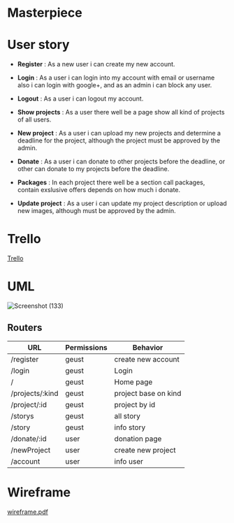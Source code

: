 # Masterpiece

# User story

- **Register** : As a new user i can create my new account.

- **Login** : As a user i can login into my account with email or username also i can login with google+, and as an admin i can block any user.

- **Logout** : As a user i can logout my account.

- **Show projects** : As a user there well be a page show all kind of projects of all users.

- **New project** : As a user i can upload my new projects and determine a deadline for the project, although the project must be approved by the admin.

- **Donate** : As a user i can donate to other projects before the deadline, or other can donate to my projects before the deadline.

- **Packages** : In each project there well be a section call packages, contain exslusive offers depends on how much i donate.

- **Update project** : As a user i can update my project description or upload new images, although must be approved by the admin.

# Trello

[Trello](https://trello.com/b/I4xUaGQ9/mp-project-abdullah)

# UML

![Screenshot (133)](https://user-images.githubusercontent.com/92247941/146355647-546d7063-c5e4-4e6f-8c99-73f555f88a6a.png)

## Routers

| URL             | Permissions | Behavior             |
| --------------- | ----------- | -------------------- |
| /register       | geust       | create new account   |
| /login          | geust       | Login                |
| /               | geust       | Home page            |
| /projects/:kind | geust       | project base on kind |
| /project/:id    | geust       | project by id        |
| /storys         | geust       | all story            |
| /story          | geust       | info story           |
| /donate/:id     | user        | donation page        |
| /newProject     | user        | create new project   |
| /account        | user        | info user            |

# Wireframe

[wireframe.pdf](https://github.com/MP-Project-Abdullah/Client/files/7740657/wireframe.pdf)
